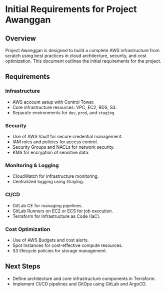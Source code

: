 # Initial Requirements for Project Awanggan

## Overview
Project Awanggan is designed to build a complete AWS infrastructure from scratch using best practices in cloud architecture, security, and cost optimization. This document outlines the initial requirements for the project.

## Requirements

### Infrastructure
- AWS account setup with Control Tower.
- Core infrastructure resources: VPC, EC2, RDS, S3.
- Separate environments for `dev`, `prod`, and `staging`.

### Security
- Use of AWS Vault for secure credential management.
- IAM roles and policies for access control.
- Security Groups and NACLs for network security.
- KMS for encryption of sensitive data.

### Monitoring & Logging
- CloudWatch for infrastructure monitoring.
- Centralized logging using Graylog.

### CI/CD
- GitLab CE for managing pipelines.
- GitLab Runners on EC2 or ECS for job execution.
- Terraform for Infrastructure as Code (IaC).

### Cost Optimization
- Use of AWS Budgets and cost alerts.
- Spot Instances for cost-effective compute resources.
- S3 lifecycle policies for storage management.

## Next Steps
- Define architecture and core infrastructure components in Terraform.
- Implement CI/CD pipelines and GitOps using GitLab and ArgoCD.
